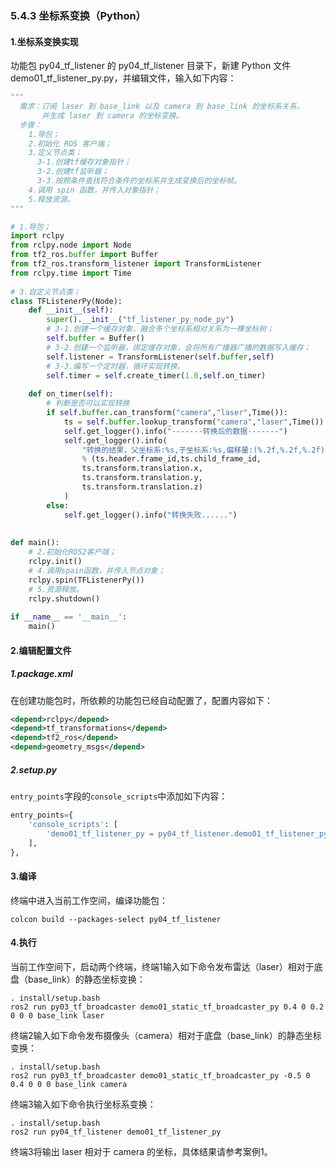 ### 5.4.3 坐标系变换（Python）

#### 1.坐标系变换实现

功能包 py04\_tf\_listener 的 py04\_tf\_listener 目录下，新建 Python 文件 demo01\_tf\_listener\_py.py，并编辑文件，输入如下内容：

```py
"""  
  需求：订阅 laser 到 base_link 以及 camera 到 base_link 的坐标系关系，
       并生成 laser 到 camera 的坐标变换。
  步骤：
    1.导包；
    2.初始化 ROS 客户端；
    3.定义节点类；
      3-1.创建tf缓存对象指针；
      3-2.创建tf监听器；
      3-3.按照条件查找符合条件的坐标系并生成变换后的坐标帧。
    4.调用 spin 函数，并传入对象指针；
    5.释放资源。
"""

# 1.导包；
import rclpy
from rclpy.node import Node
from tf2_ros.buffer import Buffer
from tf2_ros.transform_listener import TransformListener
from rclpy.time import Time
 
# 3.自定义节点类；
class TFListenerPy(Node):
    def __init__(self):
        super().__init__("tf_listener_py_node_py")
        # 3-1.创建一个缓存对象，融合多个坐标系相对关系为一棵坐标树；
        self.buffer = Buffer()
        # 3-2.创建一个监听器，绑定缓存对象，会将所有广播器广播的数据写入缓存；
        self.listener = TransformListener(self.buffer,self)
        # 3-3.编写一个定时器，循环实现转换。
        self.timer = self.create_timer(1.0,self.on_timer)
 
    def on_timer(self):
        # 判断是否可以实现转换
        if self.buffer.can_transform("camera","laser",Time()):
            ts = self.buffer.lookup_transform("camera","laser",Time())
            self.get_logger().info("-------转换后的数据-------")
            self.get_logger().info(
                "转换的结果，父坐标系:%s,子坐标系:%s,偏移量:(%.2f,%.2f,%.2f)"
                % (ts.header.frame_id,ts.child_frame_id,
                ts.transform.translation.x,
                ts.transform.translation.y,
                ts.transform.translation.z)
            )
        else:
            self.get_logger().info("转换失败......")
 
 
def main():
    # 2.初始化ROS2客户端；
    rclpy.init()
    # 4.调用spain函数，并传入节点对象；
    rclpy.spin(TFListenerPy())
    # 5.资源释放。 
    rclpy.shutdown()
 
if __name__ == '__main__':
    main()
```

#### 2.编辑配置文件

##### 1.package.xml

在创建功能包时，所依赖的功能包已经自动配置了，配置内容如下：

```xml
<depend>rclpy</depend>
<depend>tf_transformations</depend>
<depend>tf2_ros</depend>
<depend>geometry_msgs</depend>
```

##### 2.setup.py

`entry_points`字段的`console_scripts`中添加如下内容：

```py
entry_points={
    'console_scripts': [
        'demo01_tf_listener_py = py04_tf_listener.demo01_tf_listener_py:main'
    ],
},
```

#### 3.编译

终端中进入当前工作空间，编译功能包：

```
colcon build --packages-select py04_tf_listener
```

#### 4.执行

当前工作空间下，启动两个终端，终端1输入如下命令发布雷达（laser）相对于底盘（base\_link）的静态坐标变换：

```
. install/setup.bash 
ros2 run py03_tf_broadcaster demo01_static_tf_broadcaster_py 0.4 0 0.2 0 0 0 base_link laser
```

终端2输入如下命令发布摄像头（camera）相对于底盘（base\_link）的静态坐标变换：

```
. install/setup.bash 
ros2 run py03_tf_broadcaster demo01_static_tf_broadcaster_py -0.5 0 0.4 0 0 0 base_link camera
```

终端3输入如下命令执行坐标系变换：

```
. install/setup.bash 
ros2 run py04_tf_listener demo01_tf_listener_py
```

终端3将输出 laser 相对于 camera 的坐标，具体结果请参考案例1。

